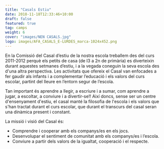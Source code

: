 ```yaml
---
title: "Casals Estiu"
date: 2018-11-18T12:33:46+10:00
draft: false
featured: true
tag: camps
weight: 6
cover: "images/NEN CASALS.jpg"
logo: images/AFA_CASALS_E-LURDES_marca-1024x452.png
---
```


En la Comissió del Casal d’estiu de la nostra escola treballem des del curs 2011-2012 perquè
els petits de casa (de I3 a 2n de primària) es diverteixin durant aquestes setmanes d’estiu, i a
la vegada coneguin la seva escola des d&#39;una altra perspectiva. Les activitats que ofereix el Casal
van enfocades a fer gaudir als infants i a complementar l’educació i els valors del curs escolar,
partint del lleure en l’entorn segur de l’escola.

Tan important és aprendre a llegir, a escriure i a sumar, com aprendre a jugar, a escoltar, a
conviure i a divertir-se!! Així doncs, sense ser un centre d&#39;ensenyament d&#39;estiu, el casal manté
la filosofia de l&#39;escola i els valors que s&#39;han tractat durant el curs escolar, que durant el
transcurs del casal seran una dinàmica present i constant.

La missió i visió del Casal és:

- Comprendre i cooperar amb els companys/es en els jocs.
- Desenvolupar el sentiment de comunitat amb els companys/es i l’escola.
- Conviure a partir dels valors de la igualtat, cooperació i el respecte.